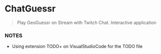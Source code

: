 # ChatGuessr

> Play GeoGuessr on Stream with Twitch Chat. Interactive application

### NOTES

-   Using extension TODO+ on VisualStudioCode for the TODO file
